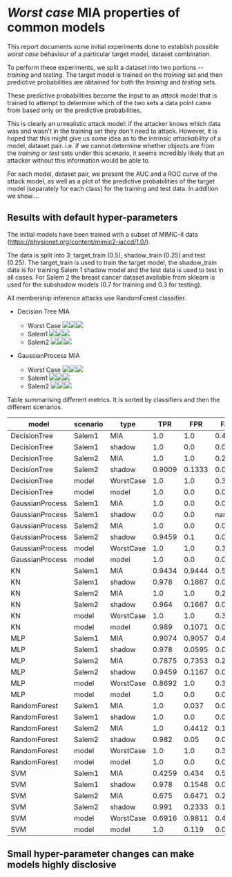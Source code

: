 # _Worst case_ MIA properties of common models

This report documents some initial experiments done to establish possible _worst case_ behaviour of a particular target model, dataset combination.

To perform these experiments, we split a dataset into two portions -- _training_ and _testing_. The target model is trained on the _training_ set and then predictive probabilities are obtained for both the _training_ and _testing_ sets.

These predictive probabilities become the input to an _attack_ model that is trained to attempt to determine which of the two sets a data point came from based only on the predictive probabilities.

This is clearly an unrealistic attack model: if the attacker knows which data was and wasn't in the training set they don't need to attack. However, it is hoped that this might give us some idea as to the intrinsic _attackability_ of a model, dataset pair. i.e. if we cannot determine whether objects are from the _training_ or _test_ sets under this scenario, it seems incredibly likely that an attacker without this information would be able to.

For each model, dataset pair, we present the AUC and a ROC curve of the attack model, as well as a plot of the predictive probabilities of the target model (separately for each class) for the training and test data. In addition we show....

## Results with default hyper-parameters

The initial models have been trained with a subset of MIMIC-II data (https://physionet.org/content/mimic2-iaccd/1.0/).

The data is split into 3: target_train (0.5), shadow_train (0.25) and test (0.25). The target_train is used to train the target model, the shadow_train data is for training Salem 1 shadow model and the test data is used to test in all cases. For Salem 2 the breast cancer dataset available from sklearn is used for the subshadow models (0.7 for training and 0.3 for testing).

All membership inference attacks use RandomForest classifier.

- Decision Tree MIA
	- Worst Case
<img src="worst_case/DecisionTree - MIA RandomForest.pdf"><img src="worst_case/DecisionTree - MIA RandomForest_class_0.pdf"><img src="worst_case/DecisionTree - MIA RandomForest_class_1.pdf">
	- Salem1
<img src="Salem1/ATTACK DecisionTree - MIA RandomForest.pdf"><img src="Salem1/ATTACK DecisionTree - MIA RandomForest_class_0.pdf"><img src="Salem1/ATTACK DecisionTree - MIA RandomForest_class_1.pdf">
	- Salem2
<img src="Salem2/Salem-adv2  DecisionTree - MIA RandomForest.pdf"><img src="Salem2/Salem-adv2  DecisionTree - MIA RandomForest_class_0.pdf"><img src="Salem2/Salem-adv2 DecisionTree - MIA RandomForest_class_1.pdf">

- GaussianProcess MIA
	- Worst Case
<img src="worst_case/GaussianProcess - MIA RandomForest.pdf"><img src="worst_case/GaussianProcess - MIA RandomForest_class_0.pdf"><img src="worst_case/DecisionTree - MIA RandomForest_class_1.pdf">
	- Salem1
<img src="Salem1/ATTACK GaussianProcess - MIA RandomForest.pdf"><img src="Salem1/ATTACK GaussianProcess - MIA RandomForest_class_0.pdf"><img src="Salem1/ATTACK DecisionTree - MIA RandomForest_class_1.pdf">
	- Salem2
<img src="Salem2/Salem-adv2 GaussianProcess - MIA RandomForest.pdf"><img src="Salem2/Salem-adv2 GaussianProcess - MIA RandomForest_class_0.pdf"><img src="Salem2/Salem-adv2 GaussianProcess - MIA RandomForest_class_1.pdf">

Table summarising different metrics. It is sorted by classifiers and then the different scenarios.

| model | scenario | type | TPR | FPR | FAR | TNR | PPV | NPV | FNR | ACC | Advantage | PLR | NLR | OR | AUC |
|----- | -------- | ---- | --- | --- | --- | --- | --- | --- | --- | --- | --------- | --- | --- | -- | --- |
 | DecisionTree | Salem1 | MIA | 1.0 | 1.0 | 0.4953 | 0.0 | 0.5047 | nan | 0.0 | 0.5047 | 0.0 | 1.0 | nan | nan | 0.5 |
 | DecisionTree | Salem1 | shadow | 1.0 | 0.0 | 0.0 | 1.0 | 1.0 | 1.0 | 0.0 | 1.0 | 1.0 | inf | 0.0 | inf | 0.9949 |
 | DecisionTree | Salem2 | MIA | 1.0 | 1.0 | 0.2982 | 0.0 | 0.7018 | nan | 0.0 | 0.7018 | 0.0 | 1.0 | nan | nan | 0.5 |
 | DecisionTree | Salem2 | shadow | 0.9009 | 0.1333 | 0.0741 | 0.8667 | 0.9259 | 0.8254 | 0.0991 | 0.8889 | 0.7676 | 6.7568 | 0.1143 | 59.0909 | 0.8837 |
 | DecisionTree | model | WorstCase | 1.0 | 1.0 | 0.3312 | 0.0 | 0.6688 | nan | 0.0 | 0.6688 | 0.0 | 1.0 | nan | nan | 0.5 |
 | DecisionTree | model | model | 1.0 | 0.0 | 0.0 | 1.0 | 1.0 | 1.0 | 0.0 | 1.0 | 1.0 | inf | 0.0 | inf | 0.9949 |
 | GaussianProcess | Salem1 | MIA | 1.0 | 0.0 | 0.0 | 1.0 | 1.0 | 1.0 | 0.0 | 1.0 | 1.0 | inf | 0.0 | inf | 0.9949 |
 | GaussianProcess | Salem1 | shadow | 0.0 | 0.0 | nan | 1.0 | nan | 0.3158 | 1.0 | 0.3158 | 0.0 | nan | 1.0 | nan | 0.5 |
 | GaussianProcess | Salem2 | MIA | 1.0 | 0.0 | 0.0 | 1.0 | 1.0 | 1.0 | 0.0 | 1.0 | 1.0 | inf | 0.0 | inf | 0.9949 |
 | GaussianProcess | Salem2 | shadow | 0.9459 | 0.1 | 0.0541 | 0.9 | 0.9459 | 0.9 | 0.0541 | 0.9298 | 0.8459 | 9.4595 | 0.0601 | 157.5 | 0.5713 |
 | GaussianProcess | model | WorstCase | 1.0 | 1.0 | 0.3312 | 0.0 | 0.6688 | nan | 0.0 | 0.6688 | 0.0 | 1.0 | nan | nan | 0.5 |
 | GaussianProcess | model | model | 1.0 | 0.0 | 0.0 | 1.0 | 1.0 | 1.0 | 0.0 | 1.0 | 1.0 | inf | 0.0 | inf | 0.9949 |
 | KN | Salem1 | MIA | 0.9434 | 0.9444 | 0.505 | 0.0556 | 0.495 | 0.5 | 0.0566 | 0.4953 | 0.001 | 0.9989 | 1.0189 | 0.9804 | 0.4736 |
 | KN | Salem1 | shadow | 0.978 | 0.1667 | 0.0729 | 0.8333 | 0.9271 | 0.9459 | 0.022 | 0.9323 | 0.8114 | 5.8681 | 0.0264 | 222.5 | 0.9531 |
 | KN | Salem2 | MIA | 1.0 | 1.0 | 0.2982 | 0.0 | 0.7018 | nan | 0.0 | 0.7018 | 0.0 | 1.0 | nan | nan | 0.5165 |
 | KN | Salem2 | shadow | 0.964 | 0.1667 | 0.0855 | 0.8333 | 0.9145 | 0.9259 | 0.036 | 0.9181 | 0.7973 | 5.7838 | 0.0432 | 133.75 | 0.9473 |
 | KN | model | WorstCase | 1.0 | 1.0 | 0.3312 | 0.0 | 0.6688 | nan | 0.0 | 0.6688 | 0.0 | 1.0 | nan | nan | 0.5137 |
 | KN | model | model | 0.989 | 0.1071 | 0.0476 | 0.8929 | 0.9524 | 0.974 | 0.011 | 0.9586 | 0.8819 | 9.2308 | 0.0123 | 750.0 | 0.9903 |
 | MLP | Salem1 | MIA | 0.9074 | 0.9057 | 0.4948 | 0.0943 | 0.5052 | 0.5 | 0.0926 | 0.5047 | 0.0017 | 1.0019 | 0.9815 | 1.0208 | 0.5178 |
 | MLP | Salem1 | shadow | 0.978 | 0.0595 | 0.0273 | 0.9405 | 0.9727 | 0.9518 | 0.022 | 0.9662 | 0.9185 | 16.4308 | 0.0234 | 703.1 | 0.991 |
 | MLP | Salem2 | MIA | 0.7875 | 0.7353 | 0.2841 | 0.2647 | 0.7159 | 0.3462 | 0.2125 | 0.6316 | 0.0522 | 1.071 | 0.8028 | 1.3341 | 0.5192 |
 | MLP | Salem2 | shadow | 0.9459 | 0.1167 | 0.0625 | 0.8833 | 0.9375 | 0.8983 | 0.0541 | 0.924 | 0.8293 | 8.1081 | 0.0612 | 132.5 | 0.9823 |
 | MLP | model | WorstCase | 0.8692 | 1.0 | 0.363 | 0.0 | 0.637 | 0.0 | 0.1308 | 0.5812 | 0.1308 | 0.8692 | inf | 0.0 | 0.4076 |
 | MLP | model | model | 1.0 | 0.0 | 0.0 | 1.0 | 1.0 | 1.0 | 0.0 | 1.0 | 1.0 | inf | 0.0 | inf | 0.9949 |
 | RandomForest | Salem1 | MIA | 1.0 | 0.037 | 0.0364 | 0.963 | 0.9636 | 1.0 | 0.0 | 0.9813 | 0.963 | 27.0 | 0.0 | inf | 0.9812 |
 | RandomForest | Salem1 | shadow | 1.0 | 0.0 | 0.0 | 1.0 | 1.0 | 1.0 | 0.0 | 1.0 | 1.0 | inf | 0.0 | inf | 0.9949 |
 | RandomForest | Salem2 | MIA | 1.0 | 0.4412 | 0.1579 | 0.5588 | 0.8421 | 1.0 | 0.0 | 0.8684 | 0.5588 | 2.2667 | 0.0 | inf | 0.7794 |
 | RandomForest | Salem2 | shadow | 0.982 | 0.05 | 0.0268 | 0.95 | 0.9732 | 0.9661 | 0.018 | 0.9708 | 0.932 | 19.6396 | 0.019 | 1035.5 | 0.9853 |
 | RandomForest | model | WorstCase | 1.0 | 1.0 | 0.3312 | 0.0 | 0.6688 | nan | 0.0 | 0.6688 | 0.0 | 1.0 | nan | nan | 0.5 |
 | RandomForest | model | model | 1.0 | 0.0 | 0.0 | 1.0 | 1.0 | 1.0 | 0.0 | 1.0 | 1.0 | inf | 0.0 | inf | 0.9949 |
 | SVM | Salem1 | MIA | 0.4259 | 0.434 | 0.5 | 0.566 | 0.5 | 0.4918 | 0.5741 | 0.4953 | 0.008 | 0.9815 | 1.0142 | 0.9677 | 0.559 |
 | SVM | Salem1 | shadow | 0.978 | 0.1548 | 0.0681 | 0.8452 | 0.9319 | 0.9467 | 0.022 | 0.9361 | 0.8233 | 6.3195 | 0.026 | 243.0385 | 0.9874 |
 | SVM | Salem2 | MIA | 0.675 | 0.6471 | 0.2895 | 0.3529 | 0.7105 | 0.3158 | 0.325 | 0.5789 | 0.0279 | 1.0432 | 0.9208 | 1.1329 | 0.4826 |
 | SVM | Salem2 | shadow | 0.991 | 0.2333 | 0.1129 | 0.7667 | 0.8871 | 0.9787 | 0.009 | 0.9123 | 0.7577 | 4.2471 | 0.0118 | 361.4286 | 0.968 |
 | SVM | model | WorstCase | 0.6916 | 0.9811 | 0.4127 | 0.0189 | 0.5873 | 0.0294 | 0.3084 | 0.4688 | 0.2895 | 0.7049 | 16.3458 | 0.0431 | 0.2474 |
 | SVM | model | model | 1.0 | 0.119 | 0.0521 | 0.881 | 0.9479 | 1.0 | 0.0 | 0.9624 | 0.881 | 8.4 | 0.0 | inf | 0.9949 |

## Small hyper-parameter changes can make models highly disclosive
